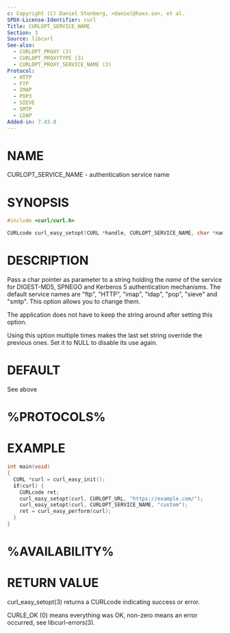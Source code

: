 ```yaml
---
c: Copyright (C) Daniel Stenberg, <daniel@haxx.se>, et al.
SPDX-License-Identifier: curl
Title: CURLOPT_SERVICE_NAME
Section: 3
Source: libcurl
See-also:
  - CURLOPT_PROXY (3)
  - CURLOPT_PROXYTYPE (3)
  - CURLOPT_PROXY_SERVICE_NAME (3)
Protocol:
  - HTTP
  - FTP
  - IMAP
  - POP3
  - SIEVE
  - SMTP
  - LDAP
Added-in: 7.43.0
---
```


# NAME

CURLOPT_SERVICE_NAME - authentication service name

# SYNOPSIS

~~~c
#include <curl/curl.h>

CURLcode curl_easy_setopt(CURL *handle, CURLOPT_SERVICE_NAME, char *name);
~~~

# DESCRIPTION

Pass a char pointer as parameter to a string holding the *name* of the service
for DIGEST-MD5, SPNEGO and Kerberos 5 authentication mechanisms. The default
service names are "ftp", "HTTP", "imap", "ldap", "pop", "sieve" and "smtp".
This option allows you to change them.

The application does not have to keep the string around after setting this
option.

Using this option multiple times makes the last set string override the
previous ones. Set it to NULL to disable its use again.

# DEFAULT

See above

# %PROTOCOLS%

# EXAMPLE

~~~c
int main(void)
{
  CURL *curl = curl_easy_init();
  if(curl) {
    CURLcode ret;
    curl_easy_setopt(curl, CURLOPT_URL, "https://example.com/");
    curl_easy_setopt(curl, CURLOPT_SERVICE_NAME, "custom");
    ret = curl_easy_perform(curl);
  }
}
~~~

# %AVAILABILITY%

# RETURN VALUE

curl_easy_setopt(3) returns a CURLcode indicating success or error.

CURLE_OK (0) means everything was OK, non-zero means an error occurred, see
libcurl-errors(3).
